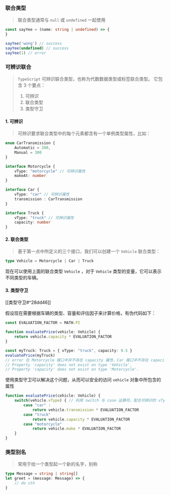 ### 联合类型

> 联合类型通常与 `null`  或 `undefined`  一起使用

```ts
const sayYee = (name: string | undefined) => {
}

sayYee('wong') // success
sayYee(undefined) // success
sayYee(1) // error
```


### 可辨识联合

> `TypeScript`  可辨识联合类型，也称为代数数据类型或标签联合类型。
> 它包含 3 个要点：
> 1. 可辨识
> 2. 联合类型
> 3. 类型守卫

#### 1. 可辨识

> 可辨识要求联合类型中的每个元素都含有一个单例类型属性，比如：

```ts
enum CarTransmission {
	Automatic = 200,
	Manual = 300
}

interface Motorcycle {
	vType: "motorcycle" // 可辨识属性
	makeAt: number
}

interface Car {
	vType: "car" // 可辨识属性
	transmission : CarTransmission
}

interface Truck {
	vType: "truck" // 可辨识属性
	capacity: number
}
```

#### 2. 联合类型

> 基于第一点中所定义的三个接口，我们可以创建一个 `Vehicle`  联合类型：

```ts
type Vehicle = Motorcycle | Car | Truck
```

现在可以使用上面的联合类型 `Vehicle`  ，对于 `Vehicle`  类型的变量，它可以表示不同类型的车辆。

#### 3. 类型守卫

[[类型守卫#^28dd46]]

假设现在需要根据车辆的类型、容量和评估因子来计算价格，有伪代码如下：
```ts
const EVALUATION_FACTOR = MATH.PI

function evaluatePrice(vehicle: Vehicle) {
	return vehicle.capacity * EVALUATION_FACTOR
}

const myTruck: Truck = { vType: "truck", capacity: 9.5 }
evaluatePrice(myTruck)
// error 在 Motorcycle 接口中并不存在 capacity 属性，Car 接口中不存在 capacity 属性
// Property 'capacity' does not exist on type 'Vehicle'.  
// Property 'capacity' does not exist on type 'Motorcycle'.
```

使用类型守卫可以解决这个问题，从而可以安全的访问 `vehicle`  对象中所包含的属性

```ts
function evaluatePrice(cehicle: Vehicle) {
	switch(vehicle.vType) { // 利用 switch 与 case 运算符，配合可辨识的 vType 来实现类型守卫
		case "car" :
			return vehicle.transmission * EVALUATION_FACTOR
		case "truck"
			return vehicle.capacity * EVALUATION_FACTOR
		case "motorcycle"
			return vehicle.make * EVALUATION_FACTOR
	}
}
```

### 类型别名

> 常用于给一个类型起一个新的名字，别称

```ts
type Message = string | string[]
let greet = (message: Message) => {
	// do sth
}
```